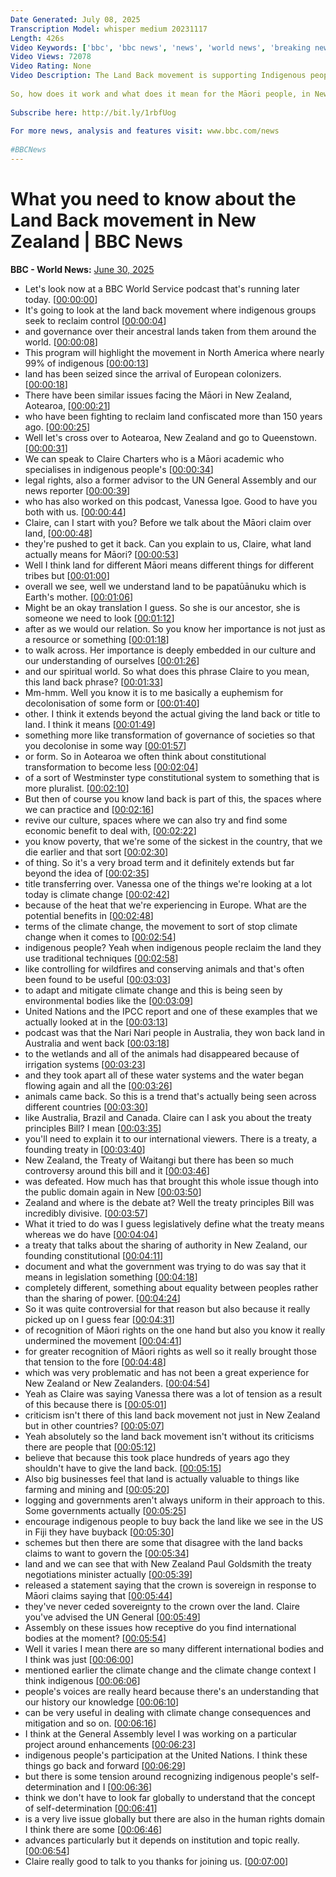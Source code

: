 ```yaml
---
Date Generated: July 08, 2025
Transcription Model: whisper medium 20231117
Length: 426s
Video Keywords: ['bbc', 'bbc news', 'news', 'world news', 'breaking news', 'us news', 'world', 'america', 'usa', 'usa news', 'india news']
Video Views: 72078
Video Rating: None
Video Description: The Land Back movement is supporting Indigenous people who want to take back their ancestral land. 
 
So, how does it work and what does it mean for the Māori people, in New Zealand, who have been fighting to reclaim land confiscated more than 150 years ago. 
 
Subscribe here: http://bit.ly/1rbfUog
 
For more news, analysis and features visit: www.bbc.com/news
 
#BBCNews
---
```


# What you need to know about the Land Back movement in New Zealand | BBC News
**BBC - World News:** [June 30, 2025](https://www.youtube.com/watch?v=ayf-FbSxgiw)
*  Let's look now at a BBC World Service podcast that's running later today. [[00:00:00](https://www.youtube.com/watch?v=ayf-FbSxgiw&t=0.0s)]
*  It's going to look at the land back movement where indigenous groups seek to reclaim control [[00:00:04](https://www.youtube.com/watch?v=ayf-FbSxgiw&t=4.0s)]
*  and governance over their ancestral lands taken from them around the world. [[00:00:08](https://www.youtube.com/watch?v=ayf-FbSxgiw&t=8.88s)]
*  This program will highlight the movement in North America where nearly 99% of indigenous [[00:00:13](https://www.youtube.com/watch?v=ayf-FbSxgiw&t=13.44s)]
*  land has been seized since the arrival of European colonizers. [[00:00:18](https://www.youtube.com/watch?v=ayf-FbSxgiw&t=18.16s)]
*  There have been similar issues facing the Māori in New Zealand, Aotearoa, [[00:00:21](https://www.youtube.com/watch?v=ayf-FbSxgiw&t=21.76s)]
*  who have been fighting to reclaim land confiscated more than 150 years ago. [[00:00:25](https://www.youtube.com/watch?v=ayf-FbSxgiw&t=25.52s)]
*  Well let's cross over to Aotearoa, New Zealand and go to Queenstown. [[00:00:31](https://www.youtube.com/watch?v=ayf-FbSxgiw&t=31.12s)]
*  We can speak to Claire Charters who is a Māori academic who specialises in indigenous people's [[00:00:34](https://www.youtube.com/watch?v=ayf-FbSxgiw&t=34.72s)]
*  legal rights, also a former advisor to the UN General Assembly and our news reporter [[00:00:39](https://www.youtube.com/watch?v=ayf-FbSxgiw&t=39.28s)]
*  who has also worked on this podcast, Vanessa Igoe. Good to have you both with us. [[00:00:44](https://www.youtube.com/watch?v=ayf-FbSxgiw&t=44.480000000000004s)]
*  Claire, can I start with you? Before we talk about the Māori claim over land, [[00:00:48](https://www.youtube.com/watch?v=ayf-FbSxgiw&t=48.879999999999995s)]
*  they're pushed to get it back. Can you explain to us, Claire, what land actually means for Māori? [[00:00:53](https://www.youtube.com/watch?v=ayf-FbSxgiw&t=53.84s)]
*  Well I think land for different Māori means different things for different tribes but [[00:01:00](https://www.youtube.com/watch?v=ayf-FbSxgiw&t=60.720000000000006s)]
*  overall we see, well we understand land to be papatūānuku which is Earth's mother. [[00:01:06](https://www.youtube.com/watch?v=ayf-FbSxgiw&t=66.32000000000001s)]
*  Might be an okay translation I guess. So she is our ancestor, she is someone we need to look [[00:01:12](https://www.youtube.com/watch?v=ayf-FbSxgiw&t=72.64s)]
*  after as we would our relation. So you know her importance is not just as a resource or something [[00:01:18](https://www.youtube.com/watch?v=ayf-FbSxgiw&t=78.88s)]
*  to walk across. Her importance is deeply embedded in our culture and our understanding of ourselves [[00:01:26](https://www.youtube.com/watch?v=ayf-FbSxgiw&t=86.16s)]
*  and our spiritual world. So what does this phrase Claire to you mean, this land back phrase? [[00:01:33](https://www.youtube.com/watch?v=ayf-FbSxgiw&t=93.6s)]
*  Mm-hmm. Well you know it is to me basically a euphemism for decolonisation of some form or [[00:01:40](https://www.youtube.com/watch?v=ayf-FbSxgiw&t=100.56s)]
*  other. I think it extends beyond the actual giving the land back or title to land. I think it means [[00:01:49](https://www.youtube.com/watch?v=ayf-FbSxgiw&t=109.52s)]
*  something more like transformation of governance of societies so that you decolonise in some way [[00:01:57](https://www.youtube.com/watch?v=ayf-FbSxgiw&t=117.04s)]
*  or form. So in Aotearoa we often think about constitutional transformation to become less [[00:02:04](https://www.youtube.com/watch?v=ayf-FbSxgiw&t=124.32s)]
*  of a sort of Westminster type constitutional system to something that is more pluralist. [[00:02:10](https://www.youtube.com/watch?v=ayf-FbSxgiw&t=130.07999999999998s)]
*  But then of course you know land back is part of this, the spaces where we can practice and [[00:02:16](https://www.youtube.com/watch?v=ayf-FbSxgiw&t=136.56s)]
*  revive our culture, spaces where we can also try and find some economic benefit to deal with, [[00:02:22](https://www.youtube.com/watch?v=ayf-FbSxgiw&t=142.24s)]
*  you know poverty, that we're some of the sickest in the country, that we die earlier and that sort [[00:02:30](https://www.youtube.com/watch?v=ayf-FbSxgiw&t=150.16s)]
*  of thing. So it's a very broad term and it definitely extends but far beyond the idea of [[00:02:35](https://www.youtube.com/watch?v=ayf-FbSxgiw&t=155.76s)]
*  title transferring over. Vanessa one of the things we're looking at a lot today is climate change [[00:02:42](https://www.youtube.com/watch?v=ayf-FbSxgiw&t=162.48s)]
*  because of the heat that we're experiencing in Europe. What are the potential benefits in [[00:02:48](https://www.youtube.com/watch?v=ayf-FbSxgiw&t=168.88s)]
*  terms of the climate change, the movement to sort of stop climate change when it comes to [[00:02:54](https://www.youtube.com/watch?v=ayf-FbSxgiw&t=174.24s)]
*  indigenous people? Yeah when indigenous people reclaim the land they use traditional techniques [[00:02:58](https://www.youtube.com/watch?v=ayf-FbSxgiw&t=178.4s)]
*  like controlling for wildfires and conserving animals and that's often been found to be useful [[00:03:03](https://www.youtube.com/watch?v=ayf-FbSxgiw&t=183.68s)]
*  to adapt and mitigate climate change and this is being seen by environmental bodies like the [[00:03:09](https://www.youtube.com/watch?v=ayf-FbSxgiw&t=189.36s)]
*  United Nations and the IPCC report and one of these examples that we actually looked at in the [[00:03:13](https://www.youtube.com/watch?v=ayf-FbSxgiw&t=193.44s)]
*  podcast was that the Nari Nari people in Australia, they won back land in Australia and went back [[00:03:18](https://www.youtube.com/watch?v=ayf-FbSxgiw&t=198.0s)]
*  to the wetlands and all of the animals had disappeared because of irrigation systems [[00:03:23](https://www.youtube.com/watch?v=ayf-FbSxgiw&t=203.04000000000002s)]
*  and they took apart all of these water systems and the water began flowing again and all the [[00:03:26](https://www.youtube.com/watch?v=ayf-FbSxgiw&t=206.8s)]
*  animals came back. So this is a trend that's actually being seen across different countries [[00:03:30](https://www.youtube.com/watch?v=ayf-FbSxgiw&t=210.72s)]
*  like Australia, Brazil and Canada. Claire can I ask you about the treaty principles Bill? I mean [[00:03:35](https://www.youtube.com/watch?v=ayf-FbSxgiw&t=215.04000000000002s)]
*  you'll need to explain it to our international viewers. There is a treaty, a founding treaty in [[00:03:40](https://www.youtube.com/watch?v=ayf-FbSxgiw&t=220.48000000000002s)]
*  New Zealand, the Treaty of Waitangi but there has been so much controversy around this bill and it [[00:03:46](https://www.youtube.com/watch?v=ayf-FbSxgiw&t=226.0s)]
*  was defeated. How much has that brought this whole issue though into the public domain again in New [[00:03:50](https://www.youtube.com/watch?v=ayf-FbSxgiw&t=230.24s)]
*  Zealand and where is the debate at? Well the treaty principles Bill was incredibly divisive. [[00:03:57](https://www.youtube.com/watch?v=ayf-FbSxgiw&t=237.60000000000002s)]
*  What it tried to do was I guess legislatively define what the treaty means whereas we do have [[00:04:04](https://www.youtube.com/watch?v=ayf-FbSxgiw&t=244.32000000000002s)]
*  a treaty that talks about the sharing of authority in New Zealand, our founding constitutional [[00:04:11](https://www.youtube.com/watch?v=ayf-FbSxgiw&t=251.52s)]
*  document and what the government was trying to do was say that it means in legislation something [[00:04:18](https://www.youtube.com/watch?v=ayf-FbSxgiw&t=258.24s)]
*  completely different, something about equality between peoples rather than the sharing of power. [[00:04:24](https://www.youtube.com/watch?v=ayf-FbSxgiw&t=264.56s)]
*  So it was quite controversial for that reason but also because it really picked up on I guess fear [[00:04:31](https://www.youtube.com/watch?v=ayf-FbSxgiw&t=271.2s)]
*  of recognition of Māori rights on the one hand but also you know it really undermined the movement [[00:04:41](https://www.youtube.com/watch?v=ayf-FbSxgiw&t=281.28s)]
*  for greater recognition of Māori rights as well so it really brought those that tension to the fore [[00:04:48](https://www.youtube.com/watch?v=ayf-FbSxgiw&t=288.64s)]
*  which was very problematic and has not been a great experience for New Zealand or New Zealanders. [[00:04:54](https://www.youtube.com/watch?v=ayf-FbSxgiw&t=294.55999999999995s)]
*  Yeah as Claire was saying Vanessa there was a lot of tension as a result of this because there is [[00:05:01](https://www.youtube.com/watch?v=ayf-FbSxgiw&t=301.91999999999996s)]
*  criticism isn't there of this land back movement not just in New Zealand but in other countries? [[00:05:07](https://www.youtube.com/watch?v=ayf-FbSxgiw&t=307.36s)]
*  Yeah absolutely so the land back movement isn't without its criticisms there are people that [[00:05:12](https://www.youtube.com/watch?v=ayf-FbSxgiw&t=312.08000000000004s)]
*  believe that because this took place hundreds of years ago they shouldn't have to give the land back. [[00:05:15](https://www.youtube.com/watch?v=ayf-FbSxgiw&t=315.92s)]
*  Also big businesses feel that land is actually valuable to things like farming and mining and [[00:05:20](https://www.youtube.com/watch?v=ayf-FbSxgiw&t=320.24s)]
*  logging and governments aren't always uniform in their approach to this. Some governments actually [[00:05:25](https://www.youtube.com/watch?v=ayf-FbSxgiw&t=325.36s)]
*  encourage indigenous people to buy back the land like we see in the US in Fiji they have buyback [[00:05:30](https://www.youtube.com/watch?v=ayf-FbSxgiw&t=330.24s)]
*  schemes but then there are some that disagree with the land backs claims to want to govern the [[00:05:34](https://www.youtube.com/watch?v=ayf-FbSxgiw&t=334.32s)]
*  land and we can see that with New Zealand Paul Goldsmith the treaty negotiations minister actually [[00:05:39](https://www.youtube.com/watch?v=ayf-FbSxgiw&t=339.36s)]
*  released a statement saying that the crown is sovereign in response to Māori claims saying that [[00:05:44](https://www.youtube.com/watch?v=ayf-FbSxgiw&t=344.15999999999997s)]
*  they've never ceded sovereignty to the crown over the land. Claire you've advised the UN General [[00:05:49](https://www.youtube.com/watch?v=ayf-FbSxgiw&t=349.12s)]
*  Assembly on these issues how receptive do you find international bodies at the moment? [[00:05:54](https://www.youtube.com/watch?v=ayf-FbSxgiw&t=354.56s)]
*  Well it varies I mean there are so many different international bodies and I think was just [[00:06:00](https://www.youtube.com/watch?v=ayf-FbSxgiw&t=360.8s)]
*  mentioned earlier the climate change and the climate change context I think indigenous [[00:06:06](https://www.youtube.com/watch?v=ayf-FbSxgiw&t=366.15999999999997s)]
*  people's voices are really heard because there's an understanding that our history our knowledge [[00:06:10](https://www.youtube.com/watch?v=ayf-FbSxgiw&t=370.48s)]
*  can be very useful in dealing with climate change consequences and mitigation and so on. [[00:06:16](https://www.youtube.com/watch?v=ayf-FbSxgiw&t=376.32s)]
*  I think at the General Assembly level I was working on a particular project around enhancements [[00:06:23](https://www.youtube.com/watch?v=ayf-FbSxgiw&t=383.44s)]
*  indigenous people's participation at the United Nations. I think these things go back and forward [[00:06:29](https://www.youtube.com/watch?v=ayf-FbSxgiw&t=389.12s)]
*  but there is some tension around recognizing indigenous people's self-determination and I [[00:06:36](https://www.youtube.com/watch?v=ayf-FbSxgiw&t=396.08s)]
*  think we don't have to look far globally to understand that the concept of self-determination [[00:06:41](https://www.youtube.com/watch?v=ayf-FbSxgiw&t=401.44s)]
*  is a very live issue globally but there are also in the human rights domain I think there are some [[00:06:46](https://www.youtube.com/watch?v=ayf-FbSxgiw&t=406.48s)]
*  advances particularly but it depends on institution and topic really. [[00:06:54](https://www.youtube.com/watch?v=ayf-FbSxgiw&t=414.96s)]
*  Claire really good to talk to you thanks for joining us. [[00:07:00](https://www.youtube.com/watch?v=ayf-FbSxgiw&t=420.64s)]

